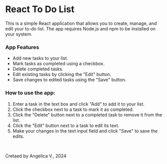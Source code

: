 # React To Do List

<p>This is a simple React application that allows you to create, manage, and edit your to-do list. The app requires Node.js and npm to be installed on your system.</p>

### App Features

<ul>
<li>Add new tasks to your list.</li>
<li>Mark tasks as completed using a checkbox.</li>
<li>Delete completed tasks.</li>
<li>Edit existing tasks by clicking the "Edit" button.</li>
<li>Save changes to edited tasks using the "Save" button.</li>
</ul>

### How to use the app:

<ol>
<li>Enter a task in the text box and click "Add" to add it to your list.</li>
<li>Click the checkbox next to a task to mark it as completed.</li>
<li>Click the "Delete" button next to a completed task to remove it from the list.</li>
<li>Click the "Edit" button next to a task to edit its text.</li>
<li>Make your changes in the text input field and click "Save" to save the edits.</li>
</ol>

<br />
<p>Cretaed by Angelica V., 2024</p>